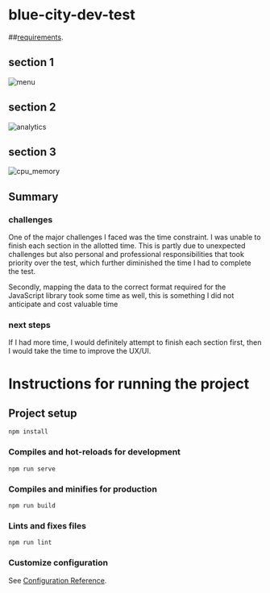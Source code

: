 # blue-city-dev-test

##[requirements](https://www.dropbox.com/s/15v9gtpnu9sgu1u/Task.docx?dl=0).

## section 1

![menu](./../screenshots/menu_section.png?raw=true)

## section 2

![analytics](./../screenshots/analytics_section.png?raw=true)

## section 3

![cpu_memory](./../screenshots/memory_section.png?raw=true)


## Summary 

### challenges

One of the major challenges I faced was the time constraint. I was unable to finish each section in the allotted time. This is partly due to unexpected challenges but also personal and professional responsibilities that took priority over the test, which further diminished the time I had to complete the test.  

Secondly, mapping the data to the correct format required for the JavaScript library took some time as well, this is something I did not anticipate and cost valuable time 

### next steps

If I had more time, I would definitely attempt to finish each section first, then I would take the time to improve the UX/UI.

# Instructions for running the project

## Project setup
```
npm install
```

### Compiles and hot-reloads for development
```
npm run serve
```

### Compiles and minifies for production
```
npm run build
```

### Lints and fixes files
```
npm run lint
```

### Customize configuration
See [Configuration Reference](https://cli.vuejs.org/config/).
